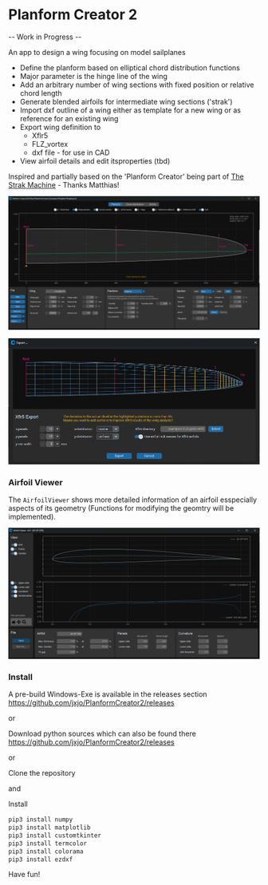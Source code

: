# Planform Creator 2

-- Work in Progress --

An app to design a wing focusing on model sailplanes 

* Define the planform based on elliptical chord distribution functions
* Major parameter is the hinge line of the wing
* Add an arbitrary number of wing sections with fixed position or relative chord length
* Generate blended airfoils for intermediate wing sections ('strak')
* Import dxf outline of a wing either as template for a new wing or as reference for an existing wing
* Export wing definition to
  * Xflr5
  * FLZ_vortex
  * dxf file  - for use in CAD
* View airfoil details and edit itsproperties (tbd) 


Inspired and partially based on the 'Planform Creator' being part of [The Strak Machine](https://github.com/Matthias231/The-Strak-Machine) - Thanks Matthias!  



![PC2](images/Screenshot.png "First screenshot")


![PC2](images/Screenshot_Xflr5-Export.png "Screenshot of Xflr5 Export")


### Airfoil Viewer

The `AirfoilViewer` shows more detailed information of an airfoil esspecially aspects of its geometry (Functions for modifying the geomtry will be implemented).

![PC2](images/AirfoilViewer.png "Screenshot of the Airfoil Viewer ")

###  Install

A pre-build Windows-Exe is available in the releases section https://github.com/jxjo/PlanformCreator2/releases  

or 

Download python sources which can also be found there https://github.com/jxjo/PlanformCreator2/releases

or 

Clone the repository 

and 

Install 

```
pip3 install numpy
pip3 install matplotlib
pip3 install customtkinter
pip3 install termcolor
pip3 install colorama
pip3 install ezdxf
```

 
Have fun!
